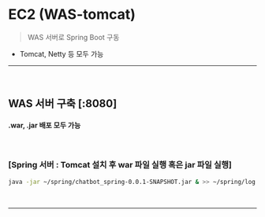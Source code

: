 # EC2 (WAS-tomcat)
> WAS 서버로 Spring Boot 구동
* Tomcat, Netty 등 모두 가능

<hr>
<br>

## WAS 서버 구축 [:8080]
#### .war, .jar 배포 모두 가능

<br>

### [Spring 서버 : Tomcat 설치 후 war 파일 실행 혹은 jar 파일 실행]
```bash
java -jar ~/spring/chatbot_spring-0.0.1-SNAPSHOT.jar & >> ~/spring/log.txt
```

<br>
<hr>
<br>
